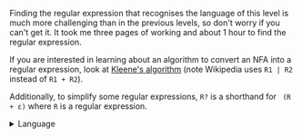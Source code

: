 Finding the regular expression that recognises the language of this level is 
much more challenging than in the previous levels, so don't worry if you 
can't get it. It took me three pages of working and about 1 hour to find the 
regular expression.

If you are interested in learning about an algorithm to convert an NFA into 
a regular expression, look at
[Kleene's algorithm](https://en.wikipedia.org/wiki/Kleene%27s_algorithm) 
(note Wikipedia uses `R1 | R2` instead of `R1 + R2`). 

Additionally, to simplify some regular expressions, `R?` is a shorthand for `
(R + ε)` where `R` is a regular expression.

<details markdown>
    <summary>Language</summary>
    This automaton accepts the language recognised by:

```text
1(
    (000?1?)*00?(01)? 
    + (00 + 01(1 + (000?1?)*000?11?)?0)*
      0(1((000?1?)*00?(01)?)?)?
)2
```

Don't worry if you got something different. I didn't use Kleene's 
 algorithm, and there are many possible answers, so you're probably correct. 
</details>